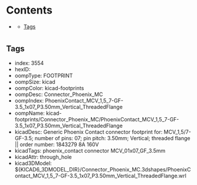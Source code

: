 



Contents
========

* [](#)
	* [Tags](#tags)

# 

## Tags

- index: 3554
- hexID: 
- oompType: FOOTPRINT
- oompSize: kicad
- oompColor: kicad-footprints
- oompDesc: Connector_Phoenix_MC
- oompIndex: PhoenixContact_MCV_1,5_7-GF-3.5_1x07_P3.50mm_Vertical_ThreadedFlange
- oompName: kicad-footprints/Connector_Phoenix_MC/PhoenixContact_MCV_1,5_7-GF-3.5_1x07_P3.50mm_Vertical_ThreadedFlange
- kicadDesc: Generic Phoenix Contact connector footprint for: MCV_1,5/7-GF-3.5; number of pins: 07; pin pitch: 3.50mm; Vertical; threaded flange || order number: 1843279 8A 160V
- kicadTags: phoenix_contact connector MCV_01x07_GF_3.5mm
- kicadAttr: through_hole
- kicad3DModel: ${KICAD6_3DMODEL_DIR}/Connector_Phoenix_MC.3dshapes/PhoenixContact_MCV_1,5_7-GF-3.5_1x07_P3.50mm_Vertical_ThreadedFlange.wrl
